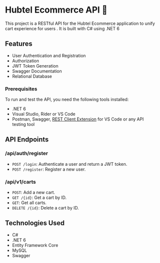 # Hubtel Ecommerce API 🛒

This project is a RESTful API for the Hubtel Ecommerce application to unify cart experience for users . It is built with C# using .NET 6

## Features

- User Authentication and Registration
- Authorization
- JWT Token Generation
- Swagger Documentation
- Relational Database


### Prerequisites

To run and test the API, you need the following tools installed:

- .NET 6
- Visual Studio, Rider or VS Code
- Postman, Swagger, [REST Client Extension](https://marketplace.visualstudio.com/items?itemName=humao.rest-client) for VS Code or any API testing tool

## API Endpoints

### /api/auth/register
* `POST /login`: Authenticate a user and return a JWT token.
* `POST /register`: Register a new user.

### /api/v1/carts
* `POST`: Add a new cart.
* `GET /{id}`: Get a cart by ID.
* `GET`: Get all carts.
* `DELETE /{id}`: Delete a cart by ID.


## Technologies Used

- C#
- .NET 6
- Entity Framework Core
- MySQL
- Swagger
